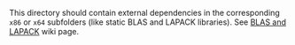 This directory should contain external dependencies in the corresponding `x86` or `x64` subfolders (like static BLAS and LAPACK libraries). See [BLAS and LAPACK](https://github.com/wo80/vs-suitesparse/wiki/BLAS-and-LAPACK) wiki page.
